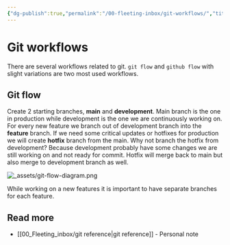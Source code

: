```yaml
---
{"dg-publish":true,"permalink":"/00-fleeting-inbox/git-workflows/","title":"Git workflows","tags":["git","workflow","devops"]}
---
```



# Git workflows

There are several workflows related to git. `git flow` and `github flow` with slight variations are two most used workflows.

## Git flow

Create 2 starting branches, **main** and **development**. Main branch is the one in production while development is the one we are continuously working on. For every new feature we branch out of development branch into the **feature** branch. If we need some critical updates or hotfixes for production we will create **hotfix** branch from the main. Why not branch the hotfix from development? Because development probably have some changes we are still working on and not ready for commit. Hotfix will merge back to main but also merge to development branch as well.

![_assets/git-flow-diagram.png](/img/user/_assets/git-flow-diagram.png)

While working on a new features it is important to have separate branches for each feature.

## Read more

- [[00_Fleeting_inbox/git reference\|git reference]] - Personal note
